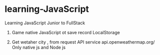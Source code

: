 # learning-JavaScript
Learning JavaScript Junior to FullStack

1) Game native JavaScript ot save record LocalStorage

2) Get wetaher city , from request API service api.openweathermap.org/ Only native js and Node js
